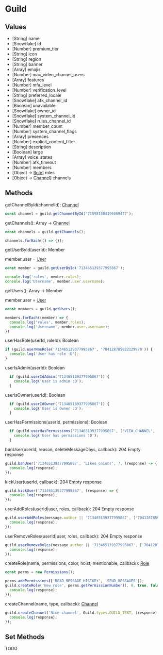 # Guild

## Values

- [String] name
- [Snowflake] id
- [Number] premium_tier
- [String] icon
- [String] region
- [String] banner
- [Array] emojis
- [Number] max_video_channel_users
- [Array] features
- [Number] mfa_level
- [Number] verification_level
- [String] preferred_locale
- [Snowflake] afk_channel_id
- [Boolean] unavailable
- [Snowflake] owner_id
- [Snowflake] system_channel_id
- [Snowflake] rules_channel_id
- [Number] member_count
- [Number] system_channel_flags
- [Array] presences
- [Number] explicit_content_filter
- [String] description
- [Boolean] large
- [Array] voice_states
- [Number] afk_timeout
- [Number] members
- [Object -> [Role](./role.md)] roles
- [Object -> [Channel](./channel.md)] channels

## Methods

getChannelById(channelId): [Channel](./channel.md)

```javascript
const channel = guild.getChannelById('715981804196069477');
```

getChannels(): Array -> [Channel](./channel.md)

```javascript
const channels = guild.getChannels();

channels.forEach(() => {});
```

getUserById(userId): Member

member.user = [User](./user.md)

```javascript
const member = guild.getUserById('713465139377995867');

console.log('roles', member.roles);
console.log('Username', member.user.username);
```

getUsers(): Array -> Member

member.user = [User](./user.md)

```javascript
const members = guild.getUsers();

members.forEach((member) => {
  console.log('roles', member.roles);
  console.log('Username', member.user.username);
})
```

userHasRole(userId, roleId): Boolean

```javascript
if (guild.userHasRole('713465139377995867', '704128785922129970')) {
  console.log('User has role :D');
}
```

userIsAdmin(userId): Boolean

```javascript
  if (guild.userIdAdmin('713465139377995867')) {
    console.log('User is admin :D');
  }
```

userIsOwner(userId): Boolean

```javascript
  if (guild.userIdOwner('713465139377995867')) {
    console.log('User is Owner :D');
  }
```

userHasPermissions(userId, permissions): Boolean

```javascript
  if (guild.userHasPermissions('713465139377995867', ['VIEW_CHANNEL', 'SEND_MESSAGES'])) {
    console.log('User has permissions :D');
  }
```

banUser(userId, reason, deleteMessageDays, callback): 204 Empty response

```javascript
guild.banUser('713465139377995867', 'Likes onions', 7, (response) => {
  console.log(response);
});
```

kickUser(userId, callback): 204 Empty response

```javascript
guild.kickUser('713465139377995867', (response) => {
  console.log(response);
});
```

userAddRoles(userId|user, roles, callback): 204 Empty response

```javascript
guild.userAddRoles(message.author || '713465139377995867', ['704128785922129970', '703455840933249034'], (response) => {
  console.log(response);
});
```

userRemoveRoles(userId|user, roles, callback): 204 Empty response

```javascript
guild.userRemoveRoles(message.author || '713465139377995867', ['704128785922129970', '703455840933249034'], (response) => {
  console.log(response);
});
```

createRole(name, permissions, color, hoist, mentionable, callback): [Role](role.md)

```javascript
const perms = new Permissions();

perms.addPermissions(['READ_MESSAGE_HISTORY', 'SEND_MESSAGES']);
guild.createRole('New role', perms.getPermissionNumber(), 0, true, false, (response) => {
  console.log(response);
});
```

createChannel(name, type, callback): [Channel](channel.md)

```javascript
guild.createChannel('Nice channel', Guild.types.GUILD_TEXT, (response) => {
  console.log(response);
});
```

## Set Methods

TODO
